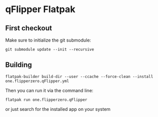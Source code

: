 # qFlipper Flatpak

## First checkout

Make sure to initialize the git submodule:

```
git submodule update --init --recursive
```

## Building

```
flatpak-builder build-dir --user --ccache --force-clean --install one.flipperzero.qFlipper.yml
```

Then you can run it via the command line:

```
flatpak run one.flipperzero.qFlipper
```

or just search for the installed app on your system
